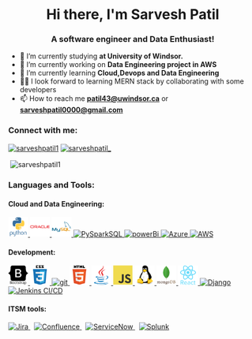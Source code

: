 
<!--
**sarveshpatil1/sarveshpatil1** is a ✨ _special_ ✨ repository because its `README.md` (this file) appears on your GitHub profile.

Here are some ideas to get you started:

- 🔭 I’m currently working on ...
- 🌱 I’m currently learning ...
- 👯 I’m looking to collaborate on ...
- 🤔 I’m looking for help with ...
- 💬 Ask me about ...
- 📫 How to reach me: ...
- 😄 Pronouns: ...
- ⚡ Fun fact: ...
-->
<h1 align="center">Hi there, I'm Sarvesh Patil</h1>
<h3 align="center">A software engineer and Data Enthusiast!</h3>

- 🔭 I’m currently studying **at University of Windsor.**
- 🔭 I’m currently working on **Data Engineering project in AWS**
- 🌱 I’m currently learning **Cloud,Devops and Data Engineering**
- 👨‍💻 I look forward to learning MERN stack by collaborating with some developers
- 📫 How to reach me **patil43@uwindsor.ca** or **sarveshpatil0000@gmail.com**

<h3 align="left">Connect with me:</h3>
<p align="left">
<a href="https://linkedin.com/in/sarveshpatil1" target="blank"><img align="center" src="https://raw.githubusercontent.com/rahuldkjain/github-profile-readme-generator/master/src/images/icons/Social/linked-in-alt.svg" alt="sarveshpatil1" height="30" width="40" /></a>
<a href="https://instagram.com/sarveshpatil_" target="blank"><img align="center" src="https://raw.githubusercontent.com/rahuldkjain/github-profile-readme-generator/master/src/images/icons/Social/instagram.svg" alt="sarveshpatil_" height="30" width="40" /></a>
</p>
<p>&nbsp;<img align="center" src="https://github-readme-stats.vercel.app/api?username=sarveshpatil1&show_icons=true&locale=en&rank_icon=github&hide=issues,contribs" alt="sarveshpatil1" /></p>

<h3 align="left">Languages and Tools:</h3>

<h4 align="left">Cloud and Data Engineering:</h4>
<p align="left"> <a href="https://python.org/" target="_blank" rel="noreferrer"> <img src="https://raw.githubusercontent.com/devicons/devicon/master/icons/python/python-original-wordmark.svg" alt="python" width="40" height="40"/> </a>
<a href="https://www.oracle.com/" target="_blank" rel="noreferrer"> <img src="https://raw.githubusercontent.com/devicons/devicon/master/icons/oracle/oracle-original.svg" alt="oracle" width="40" height="40"/> </a> 
<a href="https://www.mysql.com/" target="_blank" rel="noreferrer"> <img src="https://raw.githubusercontent.com/devicons/devicon/master/icons/mysql/mysql-original-wordmark.svg" alt="mysql" width="40" height="40"/> </a> 
<a href="https://spark.apache.org/docs/latest/api/python/" target="_blank" rel="noreferrer"> <img src="https://github.com/sarveshpatil1/sarveshpatil1/assets/50295990/782fe464-01f2-4c2b-81a6-8be8574772a6" alt="PySparkSQL" width="40" height="40"/> </a>
<a href="https://powerbi.microsoft.com/en-us/" target="_blank" rel="noreferrer"> <img src="https://upload.wikimedia.org/wikipedia/commons/c/cf/New_Power_BI_Logo.svg" alt="powerBi" width="40" height="40"/> </a>
<a href="https://azure.microsoft.com/" target="_blank" rel="noreferrer"> <img src="https://upload.wikimedia.org/wikipedia/commons/c/cb/New-azure-logo-square.png" alt="Azure" width="40" height="40"/> </a> 
<a href="https://aws.amazon.com/" target="_blank" rel="noreferrer"> <img src="https://upload.wikimedia.org/wikipedia/commons/9/93/Amazon_Web_Services_Logo.svg" alt="AWS" width="60" height="40"/> </a>
  
<h4 align="left">Development:</h4>
<a href="https://getbootstrap.com" target="_blank" rel="noreferrer"> <img src="https://raw.githubusercontent.com/devicons/devicon/master/icons/bootstrap/bootstrap-plain-wordmark.svg" alt="bootstrap" width="40" height="40"/> </a> 
<a href="https://www.w3schools.com/css/" target="_blank" rel="noreferrer"> <img src="https://raw.githubusercontent.com/devicons/devicon/master/icons/css3/css3-original-wordmark.svg" alt="css3" width="40" height="40"/> </a> 
<a href="https://git-scm.com/" target="_blank" rel="noreferrer"> <img src="https://www.vectorlogo.zone/logos/git-scm/git-scm-icon.svg" alt="git" width="40" height="40"/> </a> 
<a href="https://www.w3.org/html/" target="_blank" rel="noreferrer"> <img src="https://raw.githubusercontent.com/devicons/devicon/master/icons/html5/html5-original-wordmark.svg" alt="html5" width="40" height="40"/> </a> 
<a href="https://www.java.com" target="_blank" rel="noreferrer"> <img src="https://raw.githubusercontent.com/devicons/devicon/master/icons/java/java-original.svg" alt="java" width="40" height="40"/> </a> 
<a href="https://developer.mozilla.org/en-US/docs/Web/JavaScript" target="_blank" rel="noreferrer"> <img src="https://raw.githubusercontent.com/devicons/devicon/master/icons/javascript/javascript-original.svg" alt="javascript" width="40" height="40"/> </a> 
<a href="https://www.linux.org/" target="_blank" rel="noreferrer"> <img src="https://raw.githubusercontent.com/devicons/devicon/master/icons/linux/linux-original.svg" alt="linux" width="40" height="40"/> </a> 
<a href="https://www.mongodb.com/" target="_blank" rel="noreferrer"> <img src="https://raw.githubusercontent.com/devicons/devicon/master/icons/mongodb/mongodb-original-wordmark.svg" alt="mongodb" width="40" height="40"/> </a> 
<a href="https://reactjs.org/" target="_blank" rel="noreferrer"> <img src="https://raw.githubusercontent.com/devicons/devicon/master/icons/react/react-original-wordmark.svg" alt="react" width="40" height="40"/> </a>
<a href="https://www.djangoproject.com/" target="_blank" rel="noreferrer"> <img src="https://github.com/sarveshpatil1/sarveshpatil1/assets/50295990/4a517f76-963b-443b-b530-24637ca70136" alt="Django" width="40" height="40"/> </a> 
<a href="https://www.jenkins.io/" target="_blank" rel="noreferrer"> <img src="https://upload.wikimedia.org/wikipedia/commons/e/e9/Jenkins_logo.svg" alt="Jenkins CI/CD" width="40" height="40"/> </a></p>

<h4 align="left">ITSM tools:</h4>
<a href="https://www.atlassian.com/software/jira" target="_blank" rel="noreferrer"> <img src="https://upload.wikimedia.org/wikipedia/commons/8/8a/Jira_Logo.svg" alt="Jira" width="70" height="40"/> </a> &nbsp
<a href="https://www.atlassian.com/software/confluence" target="_blank" rel="noreferrer"> <img src="https://upload.wikimedia.org/wikipedia/commons/8/88/Atlassian_Confluence_2017_logo.svg" alt="Confluence" width="70" height="40"/> </a> &nbsp
<a href="https://www.servicenow.com/" target="_blank" rel="noreferrer"> <img src="https://upload.wikimedia.org/wikipedia/commons/5/57/ServiceNow_logo.svg" alt="ServiceNow" width="70" height="40"/> </a> &nbsp
<a href="https://www.splunk.com/" target="_blank" rel="noreferrer"> <img src="https://upload.wikimedia.org/wikipedia/commons/1/1d/Splunk_logo.svg" alt="Splunk" width="70" height="40"/> </a> </p>


<!-- <p>&nbsp;<img align="center" src="https://github-readme-stats.vercel.app/api/top-langs/?username=anuraghazra&hide_progress=true" alt="sarveshpatil1" /></p> -->
